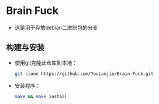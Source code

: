 # Brain Fuck

- 这是用于存放debian二进制包的分支

## 构建与安装

- 使用git克隆此仓库到本地：

  ``` sh
  git clone https://github.com/YouLanjie/Brain-Fuck.git
  ```

- 安装程序：
  
  ```sh
  make && make install
  ```

